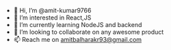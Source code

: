 - 👋 Hi, I’m @amit-kumar9766
- 👀 I’m interested in React,JS
- 🌱 I’m currently learning NodeJS and backend
- 💞️ I’m looking to collaborate on any awesome product
- 📫 Reach me on amitbalharakr93@gmail.com

<!---
amit-kumar9766/amit-kumar9766 is a ✨ special ✨ repository because its `README.md` (this file) appears on your GitHub profile.
You can click the Preview link to take a look at your changes.
--->
